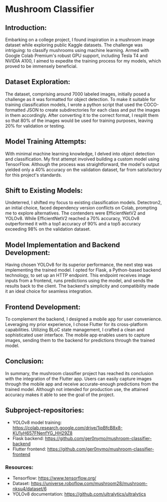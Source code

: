 # Mushroom Classifier

## Introduction:
Embarking on a college project, I found inspiration in a mushroom image dataset while exploring public Kaggle datasets. The challenge was intriguing: to classify mushrooms using machine learning. Armed with Google Colab Premium's robust GPU support, including Tesla T4 and NVIDIA A100, I aimed to expedite the training process for my models, which proved to be immensely beneficial.

## Dataset Exploration:
The dataset, comprising around 7000 labeled images, initially posed a challenge as it was formatted for object detection. To make it suitable for training classification models, I wrote a python script that used the COCO-formatted JSON to create subdirectories for each class and put the images in them accordingly.
After converting it to the correct format, I resplit them so that 80% of the images would be used for training purposes, leaving 20% for validation or testing.

## Model Training Attempts:
With minimal machine learning knowledge, I delved into object detection and classification. My first attempt involved building a custom model using TensorFlow. Although the process was straightforward, the model's output yielded only a 40% accuracy on the validation dataset, far from satisfactory for this project's standards.

## Shift to Existing Models:
Undeterred, I shifted my focus to existing classification models. Detectron2, an initial choice, faced dependency version conflicts on Colab, prompting me to explore alternatives. The contenders were EfficientNetV2 and YOLOv8. While EfficientNetV2 reached a 70% accuracy, YOLOv8 outperformed it with a top1 accuracy of 90% and a top5 accuracy exceeding 98% on the validation dataset.

## Model Implementation and Backend Development:
Having chosen YOLOv8 for its superior performance, the next step was implementing the trained model. I opted for Flask, a Python-based backend technology, to set up an HTTP endpoint. This endpoint receives image inputs from a frontend, runs predictions using the model, and sends the results back to the client. The backend's simplicity and compatibility made it an ideal choice for seamless integration.

## Frontend Development:
To complement the backend, I designed a mobile app for user convenience. Leveraging my prior experience, I chose Flutter for its cross-platform capabilities. Utilizing BLoC state management, I crafted a clean and sophisticated user interface. The mobile app enables users to capture images, sending them to the backend for predictions through the trained model.

## Conclusion:
In summary, the mushroom classifier project has reached its conclusion with the integration of the Flutter app. Users can easily capture images through the mobile app and receive accurate-enough predictions from the trained model. Although not intended for production use, the attained accuracy makes it able to see the goal of the project.

## Subproject-repositories:
* YOLOv8 model training: https://colab.research.google.com/drive/1ipBfcB8x8-KU1yH657FNenfYG_HH29Z8
* Flask backend: https://github.com/ger0nymo/mushroom-classifier-backend
* Flutter frontend: https://github.com/ger0nymo/mushroom-classifier-frontend

### Resources:
* Tensorflow: https://www.tensorflow.org/
* Dataset: https://universe.roboflow.com/mushroom28/mushroom-nksu4/dataset/6
* YOLOv8 documentation: https://github.com/ultralytics/ultralytics
